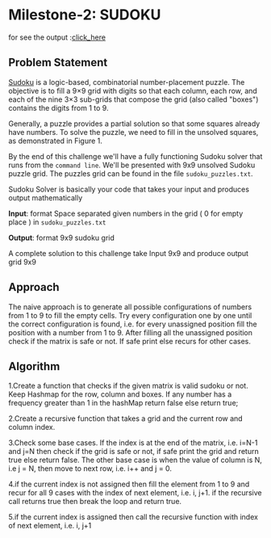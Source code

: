 # Milestone-2: SUDOKU
for see the output :[click_here](http://127.0.0.1:5500/sudhir/index.html)

## Problem Statement

[Sudoku](http://en.wikipedia.org/wiki/Sudoku) is a logic-based, combinatorial number-placement puzzle. The objective is to fill a 9×9 grid with digits so that each column, each row, and each of the nine 3×3 sub-grids that compose the grid (also called "boxes") contains the digits from 1 to 9.

Generally, a puzzle provides a partial solution so that some squares already have numbers. To solve the puzzle, we need to fill in the unsolved squares, as demonstrated in Figure 1.

By the end of this challenge we'll have a fully functioning Sudoku solver that runs from the `command line`.  We'll be presented with 9x9 unsolved Sudoku puzzle grid. The puzzles grid can be found in the file `sudoku_puzzles.txt`.

Sudoku Solver is basically your code that takes your input and produces output mathematically

<b>Input</b>: format Space separated given numbers in the grid ( 0 for empty place ) in `sudoku_puzzles.txt`

<b>Output</b>: format 9x9 sudoku grid

A complete solution to this challenge take Input 9x9 and produce output grid 9x9

## Approach
The naive approach is to generate all possible configurations of numbers from 1 to 9 to fill the empty cells. 
Try every configuration one by one until the correct configuration is found, i.e. for every unassigned position fill the position with a number from 1 to 9. 
After filling all the unassigned position check if the matrix is safe or not. If safe print else recurs for other cases.

## Algorithm
1.Create a function that checks if the given matrix is valid sudoku or not. Keep Hashmap for the row, column and boxes. If any number has a frequency greater than 1 in the hashMap return false else return true;

2.Create a recursive function that takes a grid and the current row and column index.

3.Check some base cases. If the index is at the end of the matrix, i.e. i=N-1 and j=N then check if the grid is safe or not, if safe print the grid and return true else return false. The other base case is when the value of column is N, i.e j = N, then move to next row, i.e. i++ and j = 0.

4.if the current index is not assigned then fill the element from 1 to 9 and recur for all 9 cases with the index of next element, i.e. i, j+1. if the recursive call returns true then break the loop and return true.

5.if the current index is assigned then call the recursive function with index of next element, i.e. i, j+1
